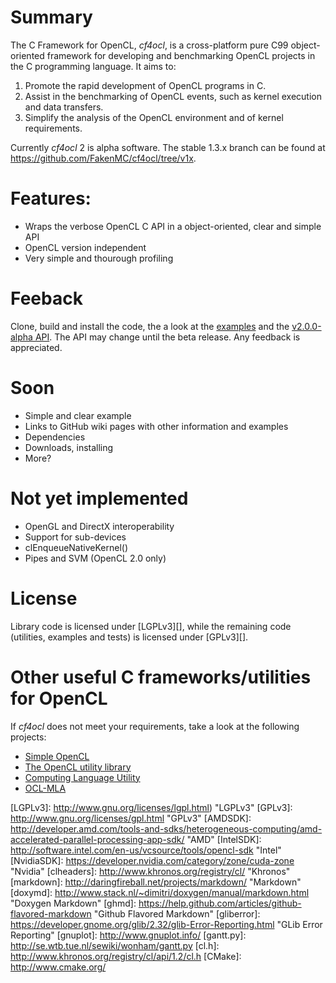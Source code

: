 Summary
=======

The C Framework for OpenCL, _cf4ocl_, is a cross-platform pure C99 
object-oriented framework for developing and benchmarking OpenCL 
projects in the C programming language. It aims to:

1. Promote the rapid development of OpenCL programs in C.
2. Assist in the benchmarking of OpenCL events, such as kernel execution 
and data transfers.
3. Simplify the analysis of the OpenCL environment and of kernel 
requirements.

Currently _cf4ocl_ 2 is alpha software. The stable 1.3.x branch can be
found at https://github.com/FakenMC/cf4ocl/tree/v1x.

Features:
=========

* Wraps the verbose OpenCL C API in a object-oriented, clear and simple 
API
* OpenCL version independent
* Very simple and thourough profiling

Feeback
=======

Clone, build and install the code, the a look at the 
[examples](https://github.com/FakenMC/cf4ocl/tree/master/src/examples) 
and the [v2.0.0-alpha API](http://fakenmc.github.io/cf4ocl/docs/v2.0.0-alpha).
The API may change until the beta release. Any feedback is appreciated.

Soon
====

* Simple and clear example
* Links to GitHub wiki pages with other information and examples
* Dependencies
* Downloads, installing
* More?

Not yet implemented
===================

* OpenGL and DirectX interoperability
* Support for sub-devices
* clEnqueueNativeKernel()
* Pipes and SVM (OpenCL 2.0 only)

License
=======

Library code is licensed under [LGPLv3][], while the remaining code
(utilities, examples and tests) is licensed under [GPLv3][].

Other useful C frameworks/utilities for OpenCL
==============================================

If _cf4ocl_ does not meet your requirements, take a look at the following
projects:

* [Simple OpenCL][]
* [The OpenCL utility library][]
* [Computing Language Utility][]
* [OCL-MLA][]

[GLib]: https://developer.gnome.org/glib/ "GLib"
[OpenCL]: http://www.khronos.org/opencl/ "OpenCL"
[Doxygen]: http://www.doxygen.org/‎ "Doxygen"
[cppcheck]: http://cppcheck.sourceforge.net/ "cppcheck"
[LGPLv3]: http://www.gnu.org/licenses/lgpl.html) "LGPLv3"
[GPLv3]: http://www.gnu.org/licenses/gpl.html "GPLv3"
[AMDSDK]: http://developer.amd.com/tools-and-sdks/heterogeneous-computing/amd-accelerated-parallel-processing-app-sdk/ "AMD"
[IntelSDK]: http://software.intel.com/en-us/vcsource/tools/opencl-sdk "Intel"
[NvidiaSDK]: https://developer.nvidia.com/category/zone/cuda-zone "Nvidia"
[clheaders]: http://www.khronos.org/registry/cl/ "Khronos"
[markdown]: http://daringfireball.net/projects/markdown/ "Markdown"
[doxymd]: http://www.stack.nl/~dimitri/doxygen/manual/markdown.html "Doxygen Markdown"
[ghmd]: https://help.github.com/articles/github-flavored-markdown "Github Flavored Markdown"
[gliberror]: https://developer.gnome.org/glib/2.32/glib-Error-Reporting.html "GLib Error Reporting"
[gnuplot]: http://www.gnuplot.info/
[gantt.py]: http://se.wtb.tue.nl/sewiki/wonham/gantt.py
[cl.h]: http://www.khronos.org/registry/cl/api/1.2/cl.h
[CMake]: http://www.cmake.org/

[Simple OpenCL]: http://code.google.com/p/simple-opencl/ "Simple OpenCL"
[The OpenCL utility library]: https://github.com/Oblomov/CLU "The OpenCL utility library"
[Computing Language Utility]: https://github.com/Computing-Language-Utility/CLU "Computing Language Utility"
[OCL-MLA]: http://tuxfan.github.io/ocl-mla/ "OCL-MLA"

